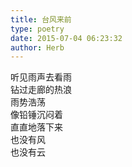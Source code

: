 ```yaml
---  
title: 台风来前  
type: poetry  
date: 2015-07-04 06:23:32  
author: Herb    
---  
```

听见雨声去看雨  
钻过走廊的热浪  
雨势浩荡  
像铅锤沉闷着  
直直地落下来  
也没有风  
也没有云